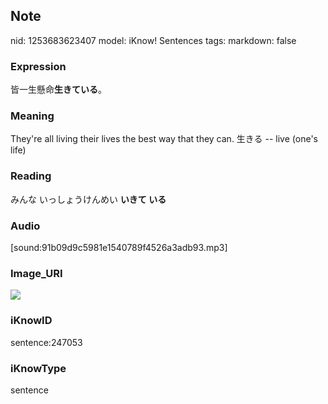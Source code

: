 ## Note
nid: 1253683623407
model: iKnow! Sentences
tags: 
markdown: false

### Expression
皆一生懸命<b>生きている</b>。

### Meaning
They're all living their lives the best way that they can.
生きる -- live (one's life)

### Reading
みんな いっしょうけんめい <b>いきて いる</b>

### Audio
[sound:91b09d9c5981e1540789f4526a3adb93.mp3]

### Image_URI
<img src="16a0937793bad09c1c6073ab488d0f5a.jpg">

### iKnowID
sentence:247053

### iKnowType
sentence
